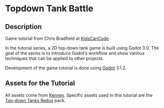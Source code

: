 # Topdown Tank Battle

## Description
Game tutorial from Chris Bradfield at 
[KidsCanCode](http://kidscancode.org/blog/2018/04/godot3_tanks_part1/). 

In the tutorial series, a 2D top-down tank game is built using Godot 3.0. The
goal of the series is to introduce Godot’s workflow and show various techniques
that can be applied to other projects.

Development of the game tutorial is done using
[Godot](https://godotengine.org/) 3.1.2.

## Assets for the Tutorial
All assets come from [Kenney](https://www.kenney.nl/). Specific assets used in 
this tutorial are the 
[Top-down Tanks Redux](https://kenney.nl/assets/topdown-tanks-redux)
pack.
